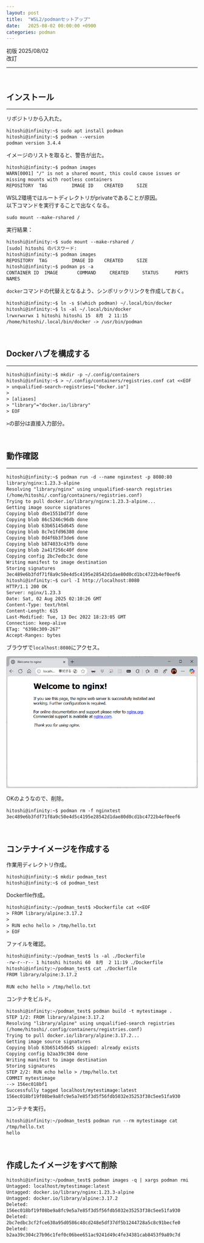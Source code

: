 ```yaml
---
layout: post
title:  "WSL2/podmanセットアップ"
date:   2025-08-02 00:00:00 +0900
categories: podman
---
```


初版 2025/08/02  
改訂 

-----

<br>

## インストール
---

リポジトリから入れた。  

```
hitoshi@infinity:~$ sudo apt install podman
hitoshi@infinity:~$ podman --version
podman version 3.4.4
```

イメージのリストを取ると、警告が出た。  

```
hitoshi@infinity:~$ podman images
WARN[0001] "/" is not a shared mount, this could cause issues or missing mounts with rootless containers
REPOSITORY  TAG         IMAGE ID    CREATED     SIZE
```

WSL2環境ではルートディレクトリがprivateであることが原因。  
以下コマンドを実行することで出なくなる。  

```
sudo mount --make-rshared /
```

実行結果：  
```
hitoshi@infinity:~$ sudo mount --make-rshared /
[sudo] hitoshi のパスワード:
hitoshi@infinity:~$ podman images
REPOSITORY  TAG         IMAGE ID    CREATED     SIZE
hitoshi@infinity:~$ podman ps -a
CONTAINER ID  IMAGE       COMMAND     CREATED     STATUS      PORTS       NAMES
```

`docker`コマンドの代替えとなるよう、シンポリックリンクを作成しておく。  

```
hitoshi@infinity:~$ ln -s $(which podman) ~/.local/bin/docker
hitoshi@infinity:~$ ls -al ~/.local/bin/docker
lrwxrwxrwx 1 hitoshi hitoshi 15  8月  2 11:15 /home/hitoshi/.local/bin/docker -> /usr/bin/podman
```

<br>

## Dockerハブを構成する
---

```
hitoshi@infinity:~$ mkdir -p ~/.config/containers
hitoshi@infinity:~$ > ~/.config/containers/registries.conf cat <<EOF
> unqualified-search-registries=["docker.io"]
>
> [aliases]
> "library"="docker.io/library"
> EOF
```

`>`の部分は直接入力部分。  

<br>

## 動作確認
---

```
hitoshi@infinity:~$ podman run -d --name nginxtest -p 8080:80 library/nginx:1.23.3-alpine
Resolving "library/nginx" using unqualified-search registries (/home/hitoshi/.config/containers/registries.conf)
Trying to pull docker.io/library/nginx:1.23.3-alpine...
Getting image source signatures
Copying blob dbe1551bd73f done
Copying blob 86c5246c96db done
Copying blob 63b65145d645 done
Copying blob 8c7e1fd96380 done
Copying blob 0d4f6b3f3de6 done
Copying blob b874033c43fb done
Copying blob 2a41f256c40f done
Copying config 2bc7edbc3c done
Writing manifest to image destination
Storing signatures
3ec489e6b3fdf71f8a9c50e4d5c4195e28542d1dae80d0cd1bc4722b4ef0eef6
hitoshi@infinity:~$ curl -I http://localhost:8080
HTTP/1.1 200 OK
Server: nginx/1.23.3
Date: Sat, 02 Aug 2025 02:10:26 GMT
Content-Type: text/html
Content-Length: 615
Last-Modified: Tue, 13 Dec 2022 18:23:05 GMT
Connection: keep-alive
ETag: "6398c309-267"
Accept-Ranges: bytes
```

ブラウザで`localhost:8080`にアクセス。  

![2025-08-02-wsl-podman-setup-01.png](/resources/2025-08-02-wsl-podman-setup-01.png)

OKのようなので、削除。  

```
hitoshi@infinity:~$ podman rm -f nginxtest
3ec489e6b3fdf71f8a9c50e4d5c4195e28542d1dae80d0cd1bc4722b4ef0eef6
```

<br>

## コンテナイメージを作成する

作業用ディレクトリ作成。  

```
hitoshi@infinity:~$ mkdir podman_test
hitoshi@infinity:~$ cd podman_test
```

Dockerfile作成。  

```
hitoshi@infinity:~/podman_test$ >Dockerfile cat <<EOF
> FROM library/alpine:3.17.2
>
> RUN echo hello > /tmp/hello.txt
> EOF
```

ファイルを確認。  

```
hitoshi@infinity:~/podman_test$ ls -al ./Dockerfile
-rw-r--r-- 1 hitoshi hitoshi 60  8月  2 11:19 ./Dockerfile
hitoshi@infinity:~/podman_test$ cat ./Dockerfile
FROM library/alpine:3.17.2

RUN echo hello > /tmp/hello.txt
```

コンテナをビルド。  

```
hitoshi@infinity:~/podman_test$ podman build -t mytestimage .
STEP 1/2: FROM library/alpine:3.17.2
Resolving "library/alpine" using unqualified-search registries (/home/hitoshi/.config/containers/registries.conf)
Trying to pull docker.io/library/alpine:3.17.2...
Getting image source signatures
Copying blob 63b65145d645 skipped: already exists
Copying config b2aa39c304 done
Writing manifest to image destination
Storing signatures
STEP 2/2: RUN echo hello > /tmp/hello.txt
COMMIT mytestimage
--> 156ec018bf1
Successfully tagged localhost/mytestimage:latest
156ec018bf19f08be9a8fc9e5a7e85f3d5f56fdb5032e35253f38c5ee51fa930
```

コンテナを実行。  

```
hitoshi@infinity:~/podman_test$ podman run --rm mytestimage cat /tmp/hello.txt
hello
```

<br>

## 作成したイメージをすべて削除

```
hitoshi@infinity:~/podman_test$ podman images -q | xargs podman rmi
Untagged: localhost/mytestimage:latest
Untagged: docker.io/library/nginx:1.23.3-alpine
Untagged: docker.io/library/alpine:3.17.2
Deleted: 156ec018bf19f08be9a8fc9e5a7e85f3d5f56fdb5032e35253f38c5ee51fa930
Deleted: 2bc7edbc3cf2fce630a95d0586c48cd248e5df37df5b1244728a5c8c91becfe0
Deleted: b2aa39c304c27b96c1fef0c06bee651ac9241d49c4fe34381cab8453f9a89c7d
```

